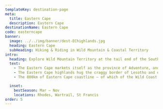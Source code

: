 ```yaml
---
templateKey: destination-page
meta:
  title: Eastern Cape
  description: Eastern Cape
destinationName: Eastern Cape
code: easterncape
banner:
  image: ../../img/banner/dest-EChighlands.jpg
  heading: Eastern Cape
  subHeading: Hiking & Riding in Wild Mountain & Coastal Territory
intro:
  heading: Explore Wild Mountain Territory at the tail end of the Southern Berg
  text:
    - The Eastern Cape markets itself as the province of Adventure, and its backcountry and wild coastal terrain, provide the perfect fodder for such explorations.
    - The Eastern Cape highlands hug the craggy border of Lesotho and extend from one mountain pass to the next, criss-crossed by rivers and pinned by quaint villages. The communities that inhabit places like Rhodes, Wartrail and New England are a tad quirky, exceptionally friendly, and especially proud of where they live. Outdoor fun comes in the form of hiking, mountain biking, horse riding, fly fishing, rock art, 4x4 routes, and even winter snow sports such as skiing.
    - The 800km of Eastern Cape coastline – of which of the Wild Coast is our speciality – offers some of the most pristine and least-developed beaches in South Africa.

  inset:
    bestSeason: Mar – Nov
    locations: Rhodes, Wartrail, St Francis
order: 5
---
```

